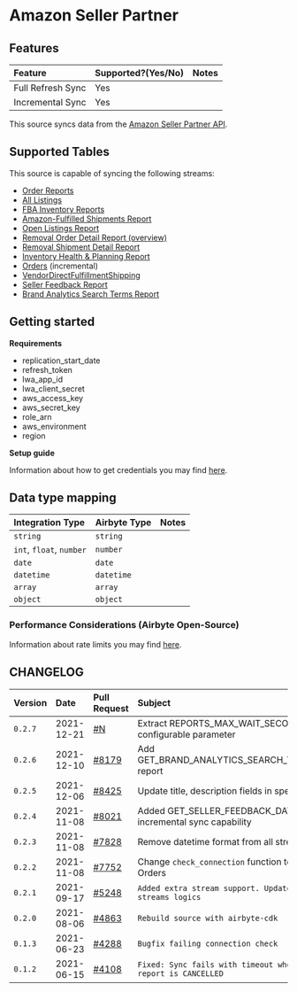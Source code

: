 # Amazon Seller Partner

## Features

| Feature | Supported?\(Yes/No\) | Notes |
| :--- | :--- | :--- |
| Full Refresh Sync | Yes |  |
| Incremental Sync | Yes |  |

This source syncs data from the [Amazon Seller Partner API](https://github.com/amzn/selling-partner-api-docs/blob/main/guides/en-US/developer-guide/SellingPartnerApiDeveloperGuide.md).

## Supported Tables

This source is capable of syncing the following streams:

* [Order Reports](https://sellercentral.amazon.com/gp/help/help.html?itemID=201648780)
* [All Listings](https://github.com/amzn/selling-partner-api-docs/blob/main/references/reports-api/reporttype-values.md#inventory-reports)
* [FBA Inventory Reports](https://sellercentral.amazon.com/gp/help/200740930)
* [Amazon-Fulfilled Shipments Report](https://sellercentral.amazon.com/gp/help/help.html?itemID=200453120)
* [Open Listings Report](https://github.com/amzn/selling-partner-api-docs/blob/main/references/reports-api/reporttype-values.md#inventory-reports)
* [Removal Order Detail Report (overview)](https://sellercentral.amazon.com/gp/help/help.html?itemID=200989110)
* [Removal Shipment Detail Report](https://sellercentral.amazon.com/gp/help/help.html?itemID=200989100)
* [Inventory Health & Planning Report](https://github.com/amzn/selling-partner-api-docs/blob/main/references/reports-api/reporttype-values.md#vendor-retail-analytics-reports)
* [Orders](https://github.com/amzn/selling-partner-api-docs/blob/main/references/orders-api/ordersV0.md) \(incremental\)
* [VendorDirectFulfillmentShipping](https://github.com/amzn/selling-partner-api-docs/blob/main/references/vendor-direct-fulfillment-shipping-api/vendorDirectFulfillmentShippingV1.md)
* [Seller Feedback Report](https://github.com/amzn/selling-partner-api-docs/blob/main/references/reports-api/reporttype-values.md#performance-reports)
* [Brand Analytics Search Terms Report](https://github.com/amzn/selling-partner-api-docs/blob/main/references/reports-api/reporttype-values.md#brand-analytics-reports)

## Getting started

**Requirements**

* replication\_start\_date
* refresh\_token
* lwa\_app\_id
* lwa\_client\_secret
* aws\_access\_key
* aws\_secret\_key
* role\_arn
* aws\_environment
* region

**Setup guide**

Information about how to get credentials you may find [here](https://github.com/amzn/selling-partner-api-docs/blob/main/guides/en-US/developer-guide/SellingPartnerApiDeveloperGuide.md).

## Data type mapping

| Integration Type | Airbyte Type | Notes |
| :--- | :--- | :--- |
| `string` | `string` |  |
| `int`, `float`, `number` | `number` |  |
| `date` | `date` |  |
| `datetime` | `datetime` |  |
| `array` | `array` |  |
| `object` | `object` |  |

### Performance Considerations (Airbyte Open-Source)

Information about rate limits you may find [here](https://github.com/amzn/selling-partner-api-docs/blob/main/guides/en-US/usage-plans-rate-limits/Usage-Plans-and-Rate-Limits.md).


## CHANGELOG

| Version | Date | Pull Request | Subject |
| :--- | :--- | :--- | :--- |
| `0.2.7` | 2021-12-21 | [\#N](https://github.com/airbytehq/airbyte/pull/N) | Extract REPORTS_MAX_WAIT_SECONDS to configurable parameter |
| `0.2.6` | 2021-12-10 | [\#8179](https://github.com/airbytehq/airbyte/pull/8179) | Add GET_BRAND_ANALYTICS_SEARCH_TERMS_REPORT report |
| `0.2.5` | 2021-12-06 | [\#8425](https://github.com/airbytehq/airbyte/pull/8425) | Update title, description fields in spec |
| `0.2.4` | 2021-11-08 | [\#8021](https://github.com/airbytehq/airbyte/pull/8021) | Added GET_SELLER_FEEDBACK_DATA report with incremental sync capability |
| `0.2.3` | 2021-11-08 | [\#7828](https://github.com/airbytehq/airbyte/pull/7828) | Remove datetime format from all streams |
| `0.2.2` | 2021-11-08 | [\#7752](https://github.com/airbytehq/airbyte/pull/7752) | Change `check_connection` function to use stream Orders |
| `0.2.1` | 2021-09-17 | [\#5248](https://github.com/airbytehq/airbyte/pull/5248) | `Added extra stream support. Updated reports streams logics` |
| `0.2.0` | 2021-08-06 | [\#4863](https://github.com/airbytehq/airbyte/pull/4863) | `Rebuild source with airbyte-cdk` |
| `0.1.3` | 2021-06-23 | [\#4288](https://github.com/airbytehq/airbyte/pull/4288) | `Bugfix failing connection check` |
| `0.1.2` | 2021-06-15 | [\#4108](https://github.com/airbytehq/airbyte/pull/4108) | `Fixed: Sync fails with timeout when create report is CANCELLED` |
